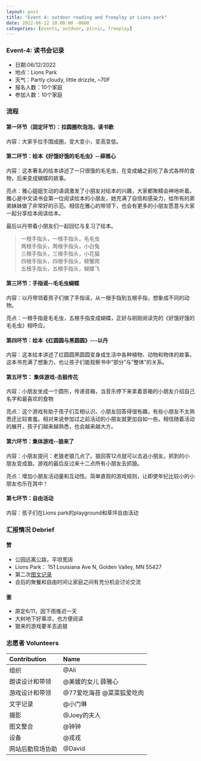 ```yaml
---
layout: post
title: "Event 4: outdoor reading and freeplay at Lions park"
date: 2022-06-12 10:00:00 -0600
categories: [events, outdoor, picnic, freeplay]
---
```



### Event-4: 读书会记录

- 日期:06/12/2022
- 地点：Lions Park
- 天气：Partly cloudy, little drizzle, ~70F
- 报名人数：10个家庭
- 参加人数：10个家庭


### 流程 

#### 第一环节（固定环节）：拉圆圈吹泡泡，读书歌

内容：大家手拉手围成圈，变大变小，变高变低。


#### 第二环节：绘本《好饿好饿的毛毛虫》--**薛雅心**

内容：这本著名的绘本讲述了一只很饿的毛毛虫，在变成蛹之前吃了各式各样的食物，后来变成蝴蝶的故事。

亮点：雅心姐姐生动的语调激发了小朋友对绘本的兴趣，大家都聚精会神地听着。雅心是中文读书会第一位阅读绘本的小朋友，她充满了自信和感染力，给所有的弟弟妹妹做了非常好的示范。相信在雅心的带领下，也会有更多的小朋友愿意与大家一起分享绘本阅读绘本。

最后以丹带着小朋友们一起回忆与复习了绘本。

> 一根手指头，一根手指头，毛毛虫<br>
> 两根手指头，两根手指头，小白兔<br>
> 三根手指头，三根手指头，小花猫<br> 
> 四根手指头，四根手指头，螃蟹爬<br>
> 五根手指头，五根手指头，蝴蝶飞<br>

#### 第三环节：手指谣--毛毛虫蝴蝶

内容：以丹带领着孩子们做了手指谣，从一根手指到五根手指，想象成不同的动物。

亮点：一根手指是毛毛虫，五根手指变成蝴蝶，正好与刚刚阅读完的《好饿好饿的毛毛虫》相呼应。


#### 第四环节：绘本《红圆圆与黑圆圆》---**以丹**

内容：这本绘本讲述了红圆圆黑圆圆变身成生活中各种植物、动物和物体的故事。这本书充满了想象力，也让孩子们能观察书中“部分”与“整体”的关系。


#### 第五环节： 集体游戏-击鼓传花

内容：小朋友坐成一个圆形，传递音箱，当音乐停下来拿着音箱的小朋友介绍自己名字和最喜欢的食物

亮点：这个游戏有助于孩子们互相认识。小朋友回答得很有趣，有些小朋友不太熟悉还比较害羞。相对来说参加过之前活动的小朋友就更加自如一些。相信随着活动的展开，孩子们越来越熟悉，也会越来越大方。


#### 第六环节：集体游戏--狼来了

内容：小朋友提问：老狼老狼几点了。狼回答12点就可以去追小朋友。抓到的小朋友变成狼。游戏的最后反过来十二点所有小朋友去抓狼。

亮点：增加小朋友活动量和互动性。简单直观的游戏规则，让即使年纪比较小的小朋友也乐在其中！


#### 第七环节：自由活动

内容：孩子们在Lions park的playground和草坪自由活动

### 汇报情况 Debrief

#### 赞

- 公园远离公路，平坦宽阔
- Lions Park： 151 Louisiana Ave N, Golden Valley, MN 55427
- 第二次[图文记录](../files/聚会3-读书会记录.docx)
- 会后的聚餐和自由时间让家庭之间有充分机会讨论交流

#### 鉴

- 原定6/11，因下雨推迟一天
- 大树地下好乘凉，也方便阅读
- 狼来的游戏要羊去追狼

### 志愿者 Volunteers

| Contribution   | Name          |
| :------------- | :------------ |
| 组织           | @Ali          |
| 朗读设计和带领 | @美媛的女儿 薛雅心        |
| 游戏设计和带领 | @77爱吃海苔 @菜菜狐爱吃肉        |
| 文字记录       | @小门琳       |
| 摄影           | @Joey的夫人   |
| 图文整合       | @钟钟   |
| 设备         | @戎戎 |
| 网站后勤现场协助       | @David        |

